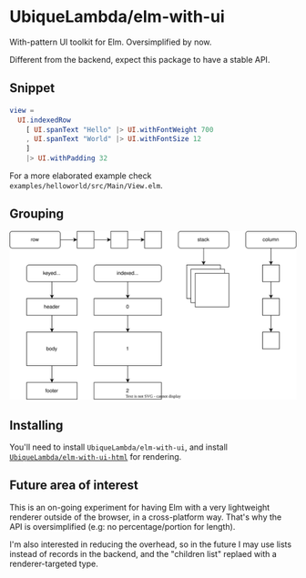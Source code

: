 # UbiqueLambda/elm-with-ui

With-pattern UI toolkit for Elm. Oversimplified by now.

Different from the backend, expect this package to have a stable API.


## Snippet

```elm
view =
  UI.indexedRow
    [ UI.spanText "Hello" |> UI.withFontWeight 700
    , UI.spanText "World" |> UI.withFontSize 12
    ]
    |> UI.withPadding 32
```

For a more elaborated example check `examples/helloworld/src/Main/View.elm`.


## Grouping

![Grouping](https://github.com/UbiqueLambda/elm-with-ui/raw/main/docs/elm-with-ui-groupings.svg)


## Installing

You'll need to install `UbiqueLambda/elm-with-ui`, and install [`UbiqueLambda/elm-with-ui-html`](https://github.com/UbiqueLambda/elm-with-ui-html) for rendering.


## Future area of interest

This is an on-going experiment for having Elm with a very lightweight renderer outside of the browser, in a cross-platform way. That's why the API is oversimplified (e.g: no percentage/portion for length).

I'm also interested in reducing the overhead, so in the future I may use lists instead of records in the backend, and the "children list" replaed with a renderer-targeted type.
